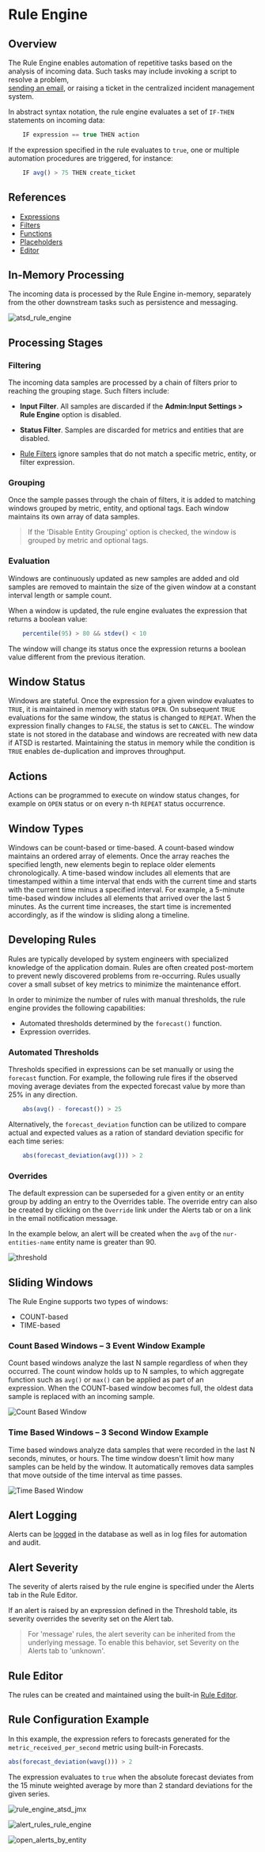 # Rule Engine

## Overview

The Rule Engine enables automation of repetitive tasks based on the analysis of incoming data. Such tasks may include invoking a script to resolve a problem,  
[sending an
email](email-action.md),
or raising a ticket in the centralized incident management system.

In abstract syntax notation, the rule engine evaluates a set of `IF-THEN` statements on incoming data:

```javascript
    IF expression == true THEN action
```

If the expression specified in the rule evaluates to `true`, one or
multiple automation procedures are triggered, for instance:

```javascript
    IF avg() > 75 THEN create_ticket
```

## References

* [Expressions](expression.md)
* [Filters](filters.md)
* [Functions](functions.md)
* [Placeholders](placeholders.md)
* [Editor](editor.md)

## In-Memory Processing

The incoming data is processed by the Rule Engine in-memory,
separately from the other downstream tasks such as persistence and messaging.

![](images/atsd_rule_engine.png "atsd_rule_engine")

## Processing Stages

### Filtering

The incoming data samples are processed by a chain of filters prior to reaching the grouping stage. Such filters include:

* **Input Filter**. All samples are discarded if the **Admin:Input Settings > Rule Engine** option is disabled.

* **Status Filter**. Samples are discarded for metrics and entities that are disabled.

* [Rule Filters](filters.md) ignore samples that do not match a specific metric, entity, or filter expression.

### Grouping

Once the sample passes through the chain of filters, it is added to matching
windows grouped by metric, entity, and optional tags. Each window maintains its own array of data samples.

> If the 'Disable Entity Grouping' option is checked, the window is grouped by metric and optional tags.

### Evaluation

Windows are continuously updated as new samples are added and old samples are
removed to maintain the size of the given window at a constant interval length or sample count.

When a window is updated, the rule engine evaluates the expression that returns a boolean value:

```javascript
    percentile(95) > 80 && stdev() < 10
```

The window will change its status once the expression returns a boolean value different from the previous iteration.

## Window Status

Windows are stateful. Once the expression for a given window evaluates
to `TRUE`, it is maintained in memory with status `OPEN`. On subsequent `TRUE`
evaluations for the same window, the status is changed to `REPEAT`. When the expression
finally changes to `FALSE`, the status is set to `CANCEL`. The window state is
not stored in the database and windows are recreated with new data if
ATSD is restarted. Maintaining the status in memory while the condition
is `TRUE` enables de-duplication and improves throughput.

## Actions

Actions can be programmed to execute on window status changes, for example on `OPEN`
status or on every n-th `REPEAT` status occurrence.

## Window Types

Windows can be count-based or time-based. A count-based window maintains
an ordered array of elements. Once the array reaches the specified
length, new elements begin to replace older elements chronologically. A time-based window
includes all elements that are timestamped within a time interval that
ends with the current time and starts with the current time minus a specified
interval. For example, a 5-minute time-based window includes all
elements that arrived over the last 5 minutes. As the current time
increases, the start time is incremented accordingly, as if the window is
sliding along a timeline.

## Developing Rules

Rules are typically developed by system engineers with specialized
knowledge of the application domain. Rules are often
created post-mortem to prevent newly discovered problems from
re-occurring. Rules usually cover a small subset of key metrics to minimize the maintenance effort.

In order to minimize the number of rules with manual thresholds, the
rule engine provides the following capabilities:

-   Automated thresholds determined by the `forecast()` function.
-   Expression overrides.

###   Automated Thresholds

Thresholds specified in expressions can be set manually or using the
`forecast` function. For example, the following rule fires if the observed
moving average deviates from the expected forecast value by more than 25% in any direction.

```javascript
    abs(avg() - forecast()) > 25
```

Alternatively, the `forecast_deviation` function can be utilized to
compare actual and expected values as a ration of standard deviation
specific for each time series:

```javascript
    abs(forecast_deviation(avg())) > 2
```

### Overrides

The default expression can be superseded for a given entity or
an entity group by adding an entry to the Overrides table. The
override entry can also be created by clicking on the `Override` link under the Alerts tab
or on a link in the email notification message.

In the example below, an alert will be created when
the `avg` of the `nur-entities-name` entity name is greater than 90.

![](images/threshold.png "threshold")

## Sliding Windows

The Rule Engine supports two types of windows:

* COUNT-based
* TIME-based


### Count Based Windows – 3 Event Window Example

Count based windows analyze the last N sample regardless
of when they occurred. The count window holds up to N samples, to which
aggregate function such as `avg()` or `max()` can be applied as part of an expression. When the
COUNT-based window becomes full, the oldest data sample is replaced with an incoming sample.

![Count Based Window](images/count_based_window3.png "count_based_window")

### Time Based Windows – 3 Second Window Example

Time based windows analyze data samples that were recorded in the last N
seconds, minutes, or hours. The time window doesn't limit how many samples can be held by the window. It automatically removes data samples that move
outside of the time interval as time passes.

![Time Based Window](images/time_based_window3.png "time_based_window")

## Alert Logging

Alerts can be [logged](alert-logging.md) in the database as well as in log files for automation and audit.

## Alert Severity

The severity of alerts raised by the rule engine is specified under the Alerts tab in the Rule Editor.

If an alert is raised by an expression defined in the Threshold table, its severity overrides the
severity set on the Alert tab.

> For 'message' rules, the alert severity can be inherited from the underlying message.
To enable this behavior, set Severity on the Alerts tab to 'unknown'.

## Rule Editor

The rules can be created and maintained using the built-in [Rule Editor](editor.md).

## Rule Configuration Example

In this example, the expression refers to forecasts generated for the `metric_received_per_second` metric using built-in Forecasts.

```javascript
abs(forecast_deviation(wavg())) > 2
```

The expression evaluates to `true` when the absolute forecast deviates from the
15 minute weighted average by more than 2 standard deviations for the given series.

![](images/rule_engine_atsd_jmx1.png "rule_engine_atsd_jmx")

![](images/alert_rules_rule_engine.png "alert_rules_rule_engine")

![](images/open_alerts_by_entity.png "open_alerts_by_entity")
